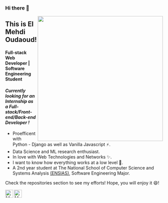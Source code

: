 
### Hi there 👋

[<img align="right" width="400" src="https://github-readme-stats.vercel.app/api?username=Elcaveman&show_icons=true"/>](https://github.com/Elcaveman/)

<!--<a href="channel">
  <img align="left" alt="Mehdi's YouTube" width="15px" src="https://cdn.jsdelivr.net/npm/simple-icons@3.2.0/icons/youtube.svg" />
</a>
-->



## This is El Mehdi Oudaoud!
#### Full-stack Web Developer | Software Engineering Student
#### *Currently looking for an Internship as a Full-stack/Front-end/Back-end Developer !*
- Proefficent with Python - Django as well as Vanilla Javascript ⚡. 
- Data Science and ML research enthusiast.
- In love with Web Technologies and Networks ✨.
- I want to know how everything works at a low level 🤔.
- A 2nd year student at The National School of Computer Science and Systems Analysis [(ENSIAS)](http://ensias.um5.ac.ma/), Software Engineering Major. 

<!--**To know more:**  [Website](website), [LinkedIn](linkedin, [Email](email)-->

Check the repositories section to see my efforts! Hope, you will enjoy it 😄!

<a href="https://www.linkedin.com/in/el-mehdi-oudaoud-b796001a1/" target="_blank">
  <img align="left" alt="Mehdi's Linkdein" width="25px" src="https://image.flaticon.com/icons/png/512/174/174857.png"/>
</a>
<a href="https://github.com/Elcaveman/" target="_blank">
  <img align="left" alt="Mehdi's Github" width="25px" src="https://www.nicepng.com/png/full/52-520535_free-files-github-github-icon-png-white.png" />
</a>
